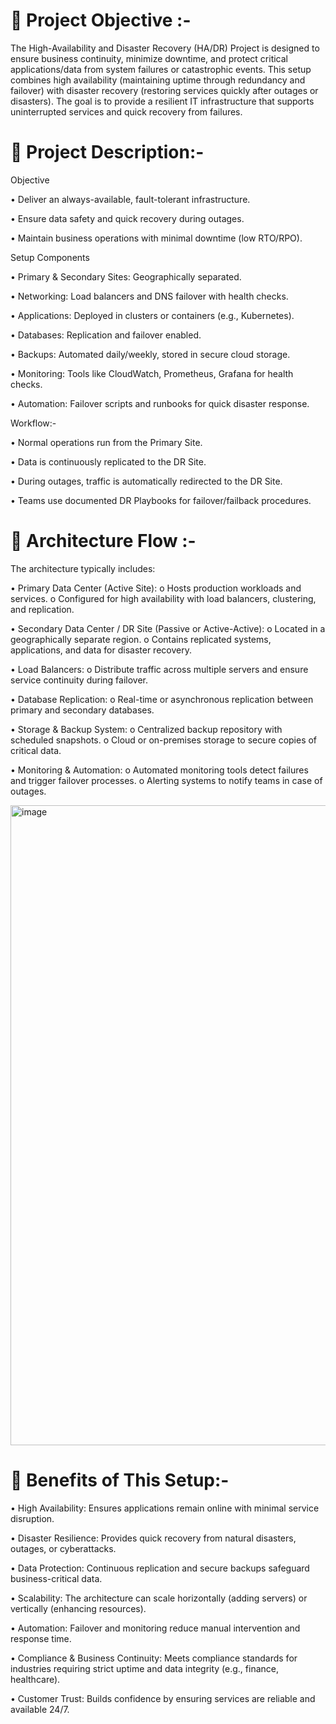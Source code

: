 📌 Project Objective :-
=
The High-Availability and Disaster Recovery (HA/DR) Project is designed to ensure business continuity, minimize downtime, and protect critical applications/data from system failures or catastrophic events.
This setup combines high availability (maintaining uptime through redundancy and failover) with disaster recovery (restoring services quickly after outages or disasters).
The goal is to provide a resilient IT infrastructure that supports uninterrupted services and quick recovery from failures.

📌 Project Description:-
=
Objective

•	Deliver an always-available, fault-tolerant infrastructure.

•	Ensure data safety and quick recovery during outages.

•	Maintain business operations with minimal downtime (low RTO/RPO).


Setup Components

•	Primary & Secondary Sites: Geographically separated.

•	Networking: Load balancers and DNS failover with health checks.

•	Applications: Deployed in clusters or containers (e.g., Kubernetes).

•	Databases: Replication and failover enabled.

•	Backups: Automated daily/weekly, stored in secure cloud storage.

•	Monitoring: Tools like CloudWatch, Prometheus, Grafana for health checks.

•	Automation: Failover scripts and runbooks for quick disaster response.

Workflow:-

•	Normal operations run from the Primary Site.

•	Data is continuously replicated to the DR Site.

•	During outages, traffic is automatically redirected to the DR Site.

•	Teams use documented DR Playbooks for failover/failback procedures.

📌 Architecture Flow :-
=

The architecture typically includes:

•	Primary Data Center (Active Site):
o	Hosts production workloads and services.
o	Configured for high availability with load balancers, clustering, and replication.

•	Secondary Data Center / DR Site (Passive or Active-Active):
o	Located in a geographically separate region.
o	Contains replicated systems, applications, and data for disaster recovery.

•	Load Balancers:
o	Distribute traffic across multiple servers and ensure service continuity during failover.

•	Database Replication:
o	Real-time or asynchronous replication between primary and secondary databases.

•	Storage & Backup System:
o	Centralized backup repository with scheduled snapshots.
o	Cloud or on-premises storage to secure copies of critical data.

•	Monitoring & Automation:
o	Automated monitoring tools detect failures and trigger failover processes.
o	Alerting systems to notify teams in case of outages.


<img width="1536" height="1024" alt="image" src="https://github.com/user-attachments/assets/bca0130d-248c-4351-9f64-5457dfc2b437" />



📌 Benefits of This Setup:-
=

•  High Availability: Ensures applications remain online with minimal service disruption.

•  Disaster Resilience: Provides quick recovery from natural disasters, outages, or cyberattacks.

•  Data Protection: Continuous replication and secure backups safeguard business-critical data.

•  Scalability: The architecture can scale horizontally (adding servers) or vertically (enhancing resources).

•  Automation: Failover and monitoring reduce manual intervention and response time.

•  Compliance & Business Continuity: Meets compliance standards for industries requiring strict uptime and data integrity (e.g., finance, healthcare).

•  Customer Trust: Builds confidence by ensuring services are reliable and available 24/7.




